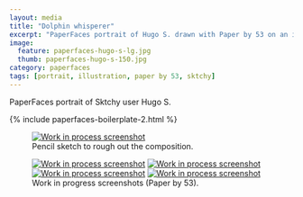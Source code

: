 ```yaml
---
layout: media
title: "Dolphin whisperer"
excerpt: "PaperFaces portrait of Hugo S. drawn with Paper by 53 on an iPad."
image: 
  feature: paperfaces-hugo-s-lg.jpg
  thumb: paperfaces-hugo-s-150.jpg
category: paperfaces
tags: [portrait, illustration, paper by 53, sktchy]
---
```


PaperFaces portrait of Sktchy user Hugo S.

{% include paperfaces-boilerplate-2.html %}

<figure>
	<a href="{{ site.url }}/images/paperfaces-hugo-s-process-1-lg.jpg"><img src="{{ site.url }}/images/paperfaces-hugo-s-process-1-750.jpg" alt="Work in process screenshot"></a>
	<figcaption>Pencil sketch to rough out the composition.</figcaption>
</figure>

<figure class="half">
	<a href="{{ site.url }}/images/paperfaces-hugo-s-process-2-lg.jpg"><img src="{{ site.url }}/images/paperfaces-hugo-s-process-2-600.jpg" alt="Work in process screenshot"></a>
	<a href="{{ site.url }}/images/paperfaces-hugo-s-process-3-lg.jpg"><img src="{{ site.url }}/images/paperfaces-hugo-s-process-3-600.jpg" alt="Work in process screenshot"></a>
	<a href="{{ site.url }}/images/paperfaces-hugo-s-process-4-lg.jpg"><img src="{{ site.url }}/images/paperfaces-hugo-s-process-4-600.jpg" alt="Work in process screenshot"></a>
	<a href="{{ site.url }}/images/paperfaces-hugo-s-process-5-lg.jpg"><img src="{{ site.url }}/images/paperfaces-hugo-s-process-5-600.jpg" alt="Work in process screenshot"></a>
	<figcaption>Work in progress screenshots (Paper by 53).</figcaption>
</figure>